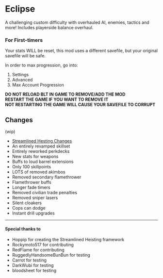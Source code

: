 # Eclipse

A challenging custom difficulty with overhauled AI, enemies, tactics and more! Includes playerside balance overhaul.

### For First-timers
Your stats WILL be reset, this mod uses a different savefile, but your original savefile will be safe.

In order to max progression, go into:
1.  Settings
2.  Advanced
3.  Max Account Progression

**DO NOT RELOAD BLT IN GAME TO REMOVE/ADD THE MOD**<br/>
**RESTART THE GAME IF YOU WANT TO REMOVE IT**<br/>
**NOT RESTARTING THE GAME WILL CAUSE YOUR SAVEFILE TO CORRUPT**<br/>

## Changes
(wip)
- [Streamlined Hesting Changes](https://github.com/segabl/pd2-streamlined-heisting "Streamlined Hesting Changes")
- An entirely revamped skillset
- Entirely reworked perkdecks
- New stats for weapons
- Buffs to loud barrel extensions
- Only 100 skillpoints
- LOTS of removed akimbos
- Removed secondary flamethrower
- Flamethrower buffs
- Longer fade timers
- Removed civilian trade penalties
- Removed sniper lasers
- Silent cloakers
- Cops can dodge
- Instant drill upgrades

------------

#### Special thanks to
- Hoppip for creating the Streamlined Heisting framework
- Rockymoto517 for contributing
- RedFlame for contributing
- RuggedlyHandsomeBunBun for testing
- Carrot for testing
- DarkWubi for testing
- bloodsheet for testing
